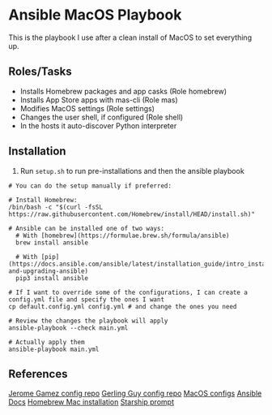 # Ansible MacOS Playbook

This is the playbook I use after a clean install of MacOS to set everything up.

## Roles/Tasks

- Installs Homebrew packages and app casks (Role homebrew)
- Installs App Store apps with mas-cli (Role mas)
- Modifies MacOS settings (Role settings)
- Changes the user shell, if configured (Role shell)
- In the hosts it auto-discover Python interpreter

## Installation

1. Run `setup.sh` to run pre-installations and then the ansible playbook

```
# You can do the setup manually if preferred:

# Install Homebrew:
/bin/bash -c "$(curl -fsSL https://raw.githubusercontent.com/Homebrew/install/HEAD/install.sh)"

# Ansible can be installed one of two ways:
  # With [homebrew](https://formulae.brew.sh/formula/ansible)
  brew install ansible

  # With [pip](https://docs.ansible.com/ansible/latest/installation_guide/intro_installation.html#installing-and-upgrading-ansible)
  pip3 install ansible

# If I want to override some of the configurations, I can create a config.yml file and specify the ones I want
cp default.config.yml config.yml # and change the ones you need

# Review the changes the playbook will apply
ansible-playbook --check main.yml

# Actually apply them
ansible-playbook main.yml
```

## References

[Jerome Gamez config repo](https://github.com/jeromegamez/ansible-macos-playbook)
[Gerling Guy config repo](https://github.com/geerlingguy/mac-dev-playbook)
[MacOS configs](https://github.com/mathiasbynens/dotfiles/blob/main/.macos)
[Ansible Docs](https://docs.ansible.com/ansible/latest/installation_guide/intro_installation.html#installing-and-upgrading-ansible)
[Homebrew Mac installation](https://mac.install.guide/homebrew/3.html)
[Starship prompt](https://github.com/starship/starship)
